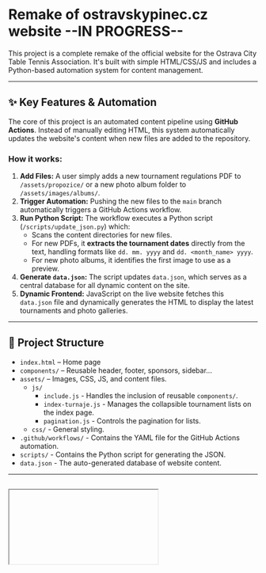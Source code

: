 # Remake of ostravskypinec.cz website --IN PROGRESS--

This project is a complete remake of the official website for the Ostrava City Table Tennis Association. It's built with simple HTML/CSS/JS and includes a Python-based automation system for content management.

---

## ✨ Key Features & Automation

The core of this project is an automated content pipeline using **GitHub Actions**. Instead of manually editing HTML, this system automatically updates the website's content when new files are added to the repository.

### How it works:
1.  **Add Files:** A user simply adds a new tournament regulations PDF to `/assets/propozice/` or a new photo album folder to `/assets/images/albums/`.
2.  **Trigger Automation:** Pushing the new files to the `main` branch automatically triggers a GitHub Actions workflow.
3.  **Run Python Script:** The workflow executes a Python script (`/scripts/update_json.py`) which:
    * Scans the content directories for new files.
    * For new PDFs, it **extracts the tournament dates** directly from the text, handling formats like `dd. mm. yyyy` and `dd. <month_name> yyyy`.
    * For new photo albums, it identifies the first image to use as a preview.
4.  **Generate `data.json`:** The script updates `data.json`, which serves as a central database for all dynamic content on the site.
5.  **Dynamic Frontend:** JavaScript on the live website fetches this `data.json` file and dynamically generates the HTML to display the latest tournaments and photo galleries.

---

## 📂 Project Structure

-   `index.html` – Home page
-   `components/` – Reusable header, footer, sponsors, sidebar...
-   `assets/` – Images, CSS, JS, and content files.
    -   `js/`
        -   `include.js` - Handles the inclusion of reusable `components/`.
        -   `index-turnaje.js` - Manages the collapsible tournament lists on the index page.
        -   `pagination.js` - Controls the pagination for lists.
    -   `css/` - General styling.
-   `.github/workflows/` - Contains the YAML file for the GitHub Actions automation.
-   `scripts/` - Contains the Python script for generating the JSON.
-   `data.json` - The auto-generated database of website content.

---

## <iframe> Third-Party Integrations

The website uses iframes for two sections in the sidebar:
-   **"Nejbližší akce" (Upcoming Events):** An embedded Google Calendar. Events need to be added there.
-   **"Oddíly" (Clubs):** An embedded Mapy.cz map showing the locations of club halls. This should be checked and updated at least once a year.

---

## 📝 Progress Commentary & To-Do

-   **index:** Structure is done, links need to be added.
-   **turnaje (tournaments):** Pagination is working. The structure needs to be fully implemented to dynamically load from `data.json`. Links are missing.
-   **soutěže (leagues):** Currently just a link to stis.cz. Some improvements may be needed.
-   **foto (photos):** Page is missing. Needs to be implemented to load albums from `data.json`.
-   **zpravodaje (newsletters):** The main idea with pagination is done, links are missing.
-   **svaz (association):** No relevant data yet.

### Automation & Future Plans:
-   **`[IMPLEMENTED]`** **Automatic JSON Generation:** Pushing a document to the repository now generates a `json` file. Info from this JSON is ready to be printed on the "turnaje" page and possibly an "updates" section.
-   **`[TO-DO]`** **Auto-creating Google Calendar events:** The next step is to create a script (e.g., Google Apps Script) that reads `data.json` and automatically creates events in the embedded Google Calendar.

---

## 🐛 Unfixed Errors & Documentation

-   **Unfixed errors:** The header (due to the photo background) and footer have slight visual inconsistencies between the `index.html` and other pages that need to be unified.
-   **Documentation:** Missing/not good. Needs to be improved.

More soon ;)
